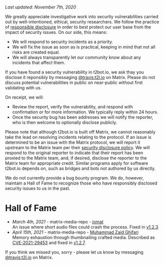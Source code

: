 *Last updated: November 7th, 2020*

We greatly appreciate investigative work into security vulnerabilities carried out
by well-intentioned, ethical, security researchers. We follow the practice of
[responsible disclosure](https://en.wikipedia.org/wiki/Responsible_disclosure) in order
to best protect our user base from the impact of security issues. On our side, this
means:

* We will respond to security incidents as a priority.
* We will fix the issue as soon as is practical, keeping in mind that not all risks are
  created equal.
* We will always transparently let our community know about any incidents that affect
  them.

If you have found a security vulnerability in t2bot.io, we ask thay you disclose it
reponsibly by messaging [@travis:t2l.io](https://matrix.to/#/@travis:t2l.io) on Matrix.
Please do not discuss potential vulnerabilities in public on near-public without first
validating with us.

On receipt, we will:

* Review the report, verify the vulnerability, and respond with confirmation or for
  more information. We typically reply within 24 hours.
* Once the security bug has been addresses we will notify the reporter, who is then
  welcome to optionally disclose publicly.

Please note that although t2bot.io is built off Matrix, we cannot reasonably take the
lead on resolving incidents relating to the protocol. If an issue is determined to be
an issue with the Matrix protocol, we will report it upstream to the Matrix team per
their [security disclosure policy](https://matrix.org/security-disclosure-policy/). We
will respond to the original reporter to indicate that their report has been proxied
to the Matrix team, and, if desired, disclose the reporter to the Matrix team for
appropriate credit. Similar programs apply for software t2bot.io depends on, such as
bridges and bots not authored by us directly.

We do not currently provide a bug bounty program. We do, however, maintain a Hall of Fame
to recognize those who have responsibly disclosed security issues to us in the past.

# Hall of Fame

* *March 4th, 2021* - matrix-media-repo - [jomat](https://jmt.gr/)<br />
  An issue where short audio files could crash the process. Fixed in [v1.2.3](https://github.com/turt2live/matrix-media-repo/releases/tag/v1.2.3)
* *April 15th, 2021* - matrix-media-repo - [Muhammad Zaid Ghifari](https://twitter.com/Zheev1)<br />
  Memory exhaustion through thumbnailing crafted media. Described as [CVE-2021-29453](https://github.com/turt2live/matrix-media-repo/security/advisories/GHSA-j889-h476-hh9h)
  and fixed in [v1.2.7](https://github.com/turt2live/matrix-media-repo/releases/tag/v1.2.7).

If you think we missed you, sorry - please let us know by messaging
[@travis:t2l.io](https://matrix.to/#/@travis:t2l.io) on Matrix.
